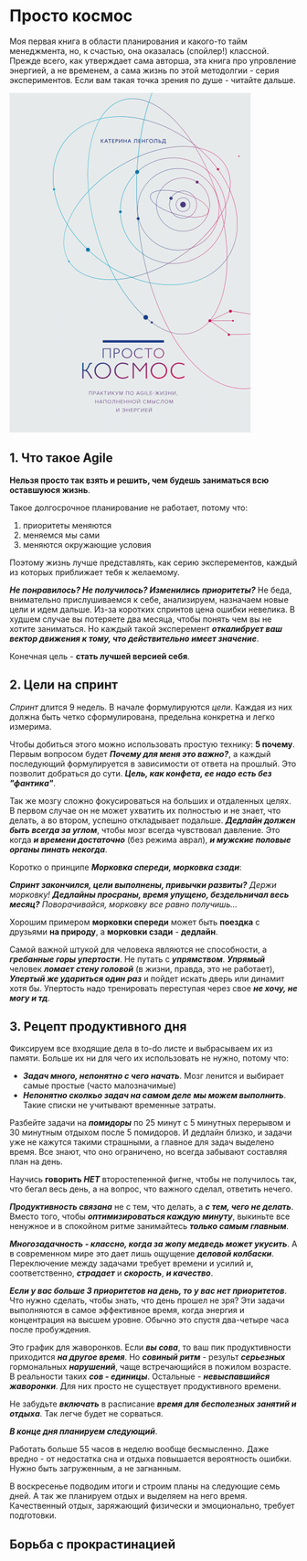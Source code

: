 # Просто космос

Моя первая книга в области планирования и какого-то тайм менеджмента, но, к счастью,
она оказалась (спойлер!) классной. Прежде всего, как утверждает сама авторша,
эта книга про упровление энергией, а не временем, а сама жизнь по этой
методолгии - серия экспериментов. Если вам такая точка зрения по душе - читайте дальше.

![Обложка](images/book.png)

## 1. Что такое Agile

__Нельзя просто так взять и решить, чем будешь заниматься всю оставшуюся жизнь__.

Такое долгосрочное планирование не работает, потому что:
1. приоритеты меняются
2. меняемся мы сами
3. меняются окружающие условия

Поэтому жизнь лучше представлять, как серию эксперементов, каждый из которых
приближает тебя к желаемому.

___Не понравилось? Не получилось? Изменились приоритеты?___ Не беда, внимательно
прислушиваемся к себе, анализируем, назначаем новые цели и идем дальше. Из-за коротких
спринтов цена ошибки невелика. В худшем случае вы потеряете два месяца, чтобы
понять чем вы не хотите заниматься. Но каждый такой эксперемент ___откалибрует
ваш вектор движения к тому, что действительно имеет значение___.

Конечная цель - __стать лучшей версией себя__.


## 2. Цели на спринт

_Спринт_ длится 9 недель. В начале формулируются _цели_. Каждая из них должна быть
четко сформулирована, предельна конкретна и легко измерима.

Чтобы добиться этого можно использовать простую технику: __5 почему__. Первым вопросом
будет ___Почему для меня это важно?___, а каждый последующий формулируется в зависимости от
ответа на прошлый. Это позволит добраться до сути. ___Цель, как конфета, ее надо есть без "фантика"___.

Так же мозгу сложно фокусироваться на больших и отдаленных целях. В первом случае
он не может ухватить их полностью и не знает, что делать, а во втором, успешно откладывает подальше.
___Дедлайн должен быть всегда за углом___, чтобы мозг всегда чувствовал давление.
Это когда ___и времени достаточно___ (без режима аврал), ___и мужские половые
органы пинать некогда___.


Коротко о принципе ___Морковка спереди, морковка сзади___:

___Спринт закончился, цели выполнены, привычки развиты?___ _Держи морковку!_
___Дедлайны просраны, время упущено, бездельничал весь месяц?___ _Поворачивайся,
морковку все равно получишь..._

Хорошим примером __морковки спереди__ может быть __поездка__ с друзьями __на природу__,
а __морковки сзади__ - __дедлайн__.

Самой важной штукой для человека являются не способности, а ___гребанные горы
упертости___. Не путать с ___упрямством___. ___Упрямый___ человек ___ломает
стену головой___ (в жизни, правда, это не работает), ___Упертый же удариться
один раз___ и пойдет искать дверь или динамит хотя бы. Упертость надо тренировать
переступая через свое ___не хочу, не могу и тд___.


## 3. Рецепт продуктивного дня

Фиксируем все входящие дела в to-do листе и выбрасываем их из памяти.
Больше их ни для чего их использовать не нужно, потому что:
- ___Задач много, непонятно с чего начать___.
Мозг ленится и выбирает самые простые (часто малозначимые)
- ___Непонятно сколкьо задач на самом деле мы можем выполнить___.
Такие списки не учитывают временные затраты.

Разбейте задачи на ___помидоры___ по 25 минут с 5 минутных перерывом и 30 минутным
отдыхом после 5 помидоров. И дедлайн близко, и задачи уже не кажутся такими страшными,
а главное для задач выделено время. Все знают, что оно ограничено, но всегда забывают
составляя план на день.

Научись __говорить _НЕТ___ второстепенной фигне, чтобы не получилось так, что бегал
весь день, а на вопрос, что важного сделал, ответить нечего.

___Продуктивность связана___ не с тем, что делать, а ___с тем, чего не делать___.
Вместо того, чтобы ___оптимизироваться каждую минуту___, выкиньте все ненужное и в спокойном
ритме занимайтесь ___только самым главным___.

___Многозадачность - классно, когда за жопу медведь может укусить___. А в современном
мире это дает лишь ощущение ___деловой колбаски___. Переключение между задачами
требует времени и усилий и, соответственно, ___страдает___ и ___скорость___,
___и качество___.

___Если у вас больше 3 приоритетов на день, то у вас нет приоритетов___.
Что нужно сделать, чтобы знать, что день прошел не зря? Эти задачи выполняются
в самое эффективное время, когда энергия и концентрация на высшем уровне. Обычно
это спустя два-четыре часа после пробуждения.

Это график для жаворонков. Если ___вы сова___, то ваш пик продуктивности приходится
___на другое время___. Но ___совиный ритм___ - результ ___серьезных___ гормональных
___нарушений___, чаще встречающийся в пожилом возрасте. В реальности таких
___сов - единицы___. Остальные - ___невыспавшийся жаворонки___. Для них просто
не существует продуктивного времени.

Не забудьте ___включать___ в расписание ___время для бесполезных занятий и отдыха___.
Так легче будет не сорваться.

___В конце дня планируем следующий___.

Работать больше 55 часов в неделю вообще бесмысленно. Даже вредно - от недостатка
сна и отдыха повышается вероятность ошибки. Нужно быть загруженным, а не загнанным.

В воскресенье подводим итоги и строим планы на следующие семь дней. А так же планируем
отдых и выделяем на него время. Качественный отдых, заряжающий физически и эмоционально,
требует подготовки.

## Борьба с прокрастинацией
